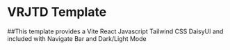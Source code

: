 # VRJTD Template

##This template provides a Vite React Javascript Tailwind CSS DaisyUI and included with Navigate Bar and Dark/Light Mode 



